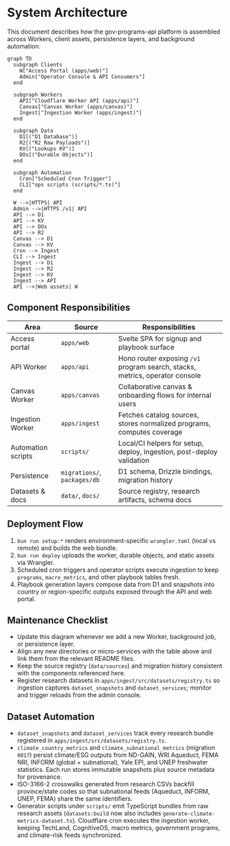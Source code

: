 # System Architecture

This document describes how the gov-programs-api platform is assembled across Workers, client assets,
persistence layers, and background automation.

```mermaid
graph TD
  subgraph Clients
    W["Access Portal (apps/web)"]
    Admin["Operator Console & API Consumers"]
  end

  subgraph Workers
    API["Cloudflare Worker API (apps/api)"]
    Canvas["Canvas Worker (apps/canvas)"]
    Ingest["Ingestion Worker (apps/ingest)"]
  end

  subgraph Data
    D1[("D1 Database")]
    R2[("R2 Raw Payloads")]
    KV[("Lookups KV")]
    DOs[("Durable Objects")]
  end

  subgraph Automation
    Cron["Scheduled Cron Trigger"]
    CLI["ops scripts (scripts/*.ts)"]
  end

  W -->|HTTPS| API
  Admin -->|HTTPS /v1| API
  API --> D1
  API --> KV
  API --> DOs
  API --> R2
  Canvas --> D1
  Canvas --> KV
  Cron --> Ingest
  CLI --> Ingest
  Ingest --> D1
  Ingest --> R2
  Ingest --> KV
  Ingest --> API
  API -->|Web assets| W
```

## Component Responsibilities

| Area | Source | Responsibilities |
| --- | --- | --- |
| Access portal | `apps/web` | Svelte SPA for signup and playbook surface |
| API Worker | `apps/api` | Hono router exposing `/v1` program search, stacks, metrics, operator console |
| Canvas Worker | `apps/canvas` | Collaborative canvas & onboarding flows for internal users |
| Ingestion Worker | `apps/ingest` | Fetches catalog sources, stores normalized programs, computes coverage |
| Automation scripts | `scripts/` | Local/CI helpers for setup, deploy, ingestion, post-deploy validation |
| Persistence | `migrations/`, `packages/db` | D1 schema, Drizzle bindings, migration history |
| Datasets & docs | `data/`, `docs/` | Source registry, research artifacts, schema docs |

## Deployment Flow

1. `bun run setup:*` renders environment-specific `wrangler.toml` (local vs remote) and builds the web bundle.
2. `bun run deploy` uploads the worker, durable objects, and static assets via Wrangler.
3. Scheduled cron triggers and operator scripts execute ingestion to keep `programs`, `macro_metrics`, and other playbook tables fresh.
4. Playbook generation layers compose data from D1 and snapshots into country or region-specific outputs exposed through the API and web portal.

## Maintenance Checklist

- Update this diagram whenever we add a new Worker, background job, or persistence layer.
- Align any new directories or micro-services with the table above and link them from the relevant README files.
- Keep the source registry (`data/sources`) and migration history consistent with the components referenced here.
- Register research datasets in `apps/ingest/src/datasets/registry.ts` so ingestion captures `dataset_snapshots` and `dataset_services`; monitor and trigger reloads from the admin console.

## Dataset Automation

- `dataset_snapshots` and `dataset_services` track every research bundle registered in `apps/ingest/src/datasets/registry.ts`.
- `climate_country_metrics` and `climate_subnational_metrics` (migration `0017`) persist climate/ESG outputs from ND-GAIN, WRI Aqueduct, FEMA NRI, INFORM (global + subnational), Yale EPI, and UNEP freshwater statistics. Each run stores immutable snapshots plus source metadata for provenance.
- ISO-3166-2 crosswalks generated from research CSVs backfill province/state codes so that subnational feeds (Aqueduct, INFORM, UNEP, FEMA) share the same identifiers.
- Generator scripts under `scripts/` emit TypeScript bundles from raw research assets (`datasets:build` now also includes `generate-climate-metrics-dataset.ts`). Cloudflare cron executes the ingestion worker, keeping TechLand, CognitiveOS, macro metrics, government programs, and climate-risk feeds synchronized.
